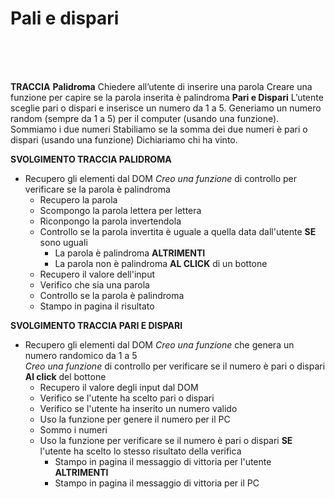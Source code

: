 # Pali e dispari

<br>
<br>
<br>

**TRACCIA**
**Palidroma**
Chiedere all’utente di inserire una parola
Creare una funzione per capire se la parola inserita è palindroma
**Pari e Dispari**
L’utente sceglie pari o dispari e inserisce un numero da 1 a 5.
Generiamo un numero random (sempre da 1 a 5) per il computer (usando una funzione).
Sommiamo i due numeri
Stabiliamo se la somma dei due numeri è pari o dispari (usando una funzione)
Dichiariamo chi ha vinto.


**SVOLGIMENTO TRACCIA PALIDROMA**

- Recupero gli elementi dal DOM
*Creo una funzione* di controllo per verificare se la parola è palindroma
  - Recupero la parola 
  - Scompongo la parola lettera per lettera 
  - Riconpongo la parola invertendola
  - Controllo se la parola invertita è uguale a quella data dall'utente
  **SE** sono uguali 
    - La parola è palindroma
  **ALTRIMENTI**
    - La parola non è palindroma 
**AL CLICK** di un bottone 
  - Recupero il valore dell'input
  - Verifico che sia una parola 
  - Controllo se la parola è palindroma
  - Stampo in pagina il risultato 



**SVOLGIMENTO TRACCIA PARI E DISPARI**
- Recupero gli elementi dal DOM
*Creo una funzione* che genera un numero randomico da 1 a 5  
*Creo una funzione* di controllo per verificare se il numero è pari o dispari 
**Al click** del bottone
  - Recupero il valore degli input dal DOM
  - Verifico se l'utente ha scelto pari o dispari
  - Verifico se l'utente ha inserito un numero valido 
  - Uso la funzione per genere il numero per il PC
  - Sommo i numeri
  - Uso la funzione per verificare se il numero è pari o dispari
  **SE**  l'utente ha scelto lo stesso risultato della verifica
    - Stampo in pagina il messaggio di vittoria per l'utente
  **ALTRIMENTI**
    - Stampo in pagina il messaggio di vittoria per il PC


